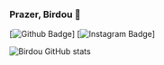 ### Prazer, Birdou 👋

[![Github Badge](https://img.shields.io/badge/-Github-000?style=flat-square&logo=Github&logoColor=white&link=https://github.com/birdou/)]
[![Instagram Badge](https://img.shields.io/badge/-Instagram-BF008C?style=flat-square&logo=Instagram&logoColor=white&link=https://www.instagram.com/birdousena/)]

![Birdou GitHub stats](https://github-readme-stats.vercel.app/api?username=birdou&show_icons=true&theme=dark)

<!--
**Birdou/birdou** is a ✨ _special_ ✨ repository because its `README.md` (this file) appears on your GitHub profile.

Here are some ideas to get you started:

- 🔭 I’m currently working on ...
- 🌱 I’m currently learning ...
- 👯 I’m looking to collaborate on ...
- 🤔 I’m looking for help with ...
- 💬 Ask me about ...
- 📫 How to reach me: ...
- 😄 Pronouns: ...
- ⚡ Fun fact: ...
-->
